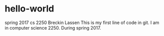 # hello-world
spring 2017 cs 2250
Breckin Lassen
This is my first line of code in git. 
I am in computer science 2250. During spring 2017. 

